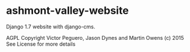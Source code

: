 # ashmont-valley-website

Django 1.7 website with django-cms.

AGPL Copyright Victor Peguero, Jason Dynes and Martin Owens (c) 2015
See License for more details

